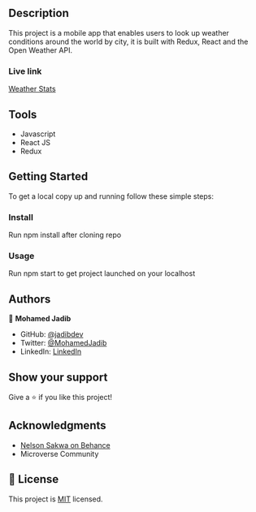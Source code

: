 ## Description

This project is a mobile app that enables users to look up weather conditions around the world by city, it is built with Redux, React and the Open Weather API.

### Live link

[Weather Stats](https://dapper-hummingbird-24236c.netlify.app/)

## Tools

- Javascript
- React JS
- Redux

## Getting Started

To get a local copy up and running follow these simple steps:

### Install

Run npm install after cloning repo

### Usage

Run npm start to get project launched on your localhost

## Authors

👤 **Mohamed Jadib**

- GitHub: [@jadibdev](https://github.com/jadibdev)
- Twitter: [@MohamedJadib](https://twitter.com/MohamedJadib)
- LinkedIn: [LinkedIn](https://www.linkedin.com/in/mohamed-jadib-942a5041/)

## Show your support

Give a ⭐️ if you like this project!

## Acknowledgments

- [Nelson Sakwa on Behance](https://www.behance.net/sakwadesignstudio)
- Microverse Community

## 📝 License

This project is [MIT](./MIT.md) licensed.

